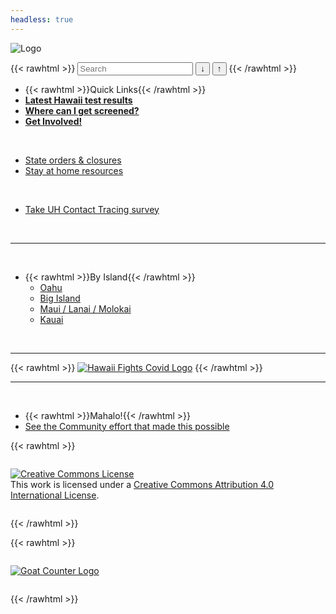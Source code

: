 ```yaml
---
headless: true
---
```


![Logo](/img/logo-color.png)

{{< rawhtml >}}
<span class="search-tool">
<input type="search" id="search" name="search" placeholder="Search">&nbsp;<button data-search="next">&darr;</button>&nbsp;<button data-search="prev">&uarr;</button>
</span>
{{< /rawhtml >}}

- {{< rawhtml >}}<span class="menu-header">Quick Links</span>{{< /rawhtml >}}
- [**Latest Hawaii test results**](https://hawaiicovid19.com)
- [**Where can I get screened?**](#covid-19-screening)
- [**Get Involved!**](#get-involved--how-can-i-help)
  
  
<br/>

- [State orders & closures](#state-level-closures-and-orders)
- [Stay at home resources](#stay-at-home-resources-self-isolation)
  
  
<br/>

- [Take UH Contact Tracing survey](https://manoahawaiiss.az1.qualtrics.com/jfe/form/SV_9oUXdWn2YHRu27H)
<br />

---

<br/>

- {{< rawhtml >}}<span class="menu-header">By Island</span>{{< /rawhtml >}}
    - [Oahu](#oahu-1)
    - [Big Island](#big-island-1)
    - [Maui / Lanai / Molokai](#maui--lanaʻi--molokaʻi)
    - [Kauai](#kauaʻi)

<br/>

---

{{< rawhtml >}}
<a href="https://hawaiifightscovid.org" target="_blank"><img class="hawaiifightscovid" alt="Hawaii Fights Covid Logo" src="/img/hawaii-fights-covid-logo.jpg" /></a>
{{< /rawhtml >}}

---

<br/>

- {{< rawhtml >}}<span class="menu-header">Mahalo!</span>{{< /rawhtml >}}
- [See the Community effort that made this possible](https://docs.google.com/document/d/1IKysf9nsbLHLRM5-yQ3YxKJA4eVS3uLePmlvfQnwF1w/edit?usp=sharing)

{{< rawhtml >}}
<p style="margin:2em 0em;">
<a rel="license" href="http://creativecommons.org/licenses/by/4.0/" target="_blank"><img class="license" alt="Creative Commons License" style="border-width:0" src="https://i.creativecommons.org/l/by/4.0/80x15.png" /></a><br />This work is licensed under a <a rel="license" href="http://creativecommons.org/licenses/by/4.0/">Creative Commons Attribution 4.0 International License</a>.
</p>
{{< /rawhtml >}}

{{< rawhtml >}}
<p style="margin:2em 0em;">
<a href="https://goatcounter.com" target="_blank"><img class="goatcounter" alt="Goat Counter Logo" src="/img/goatcounter.png" /></a>
</p>
{{< /rawhtml >}}
